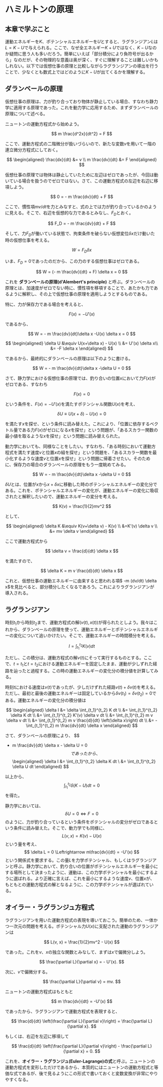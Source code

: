 # ハミルトンの原理

## 本章で学ぶこと

運動エネルギーを$K$、ポテンシャルエネルギーを$U$とすると、ラグランジアン$L$は$L=K-U$で与えられる。ここで、なぜ全エネルギー$K+U$ではなく、$K-U$なのか疑問に思う人も多いだろう。簡単にいえば「部分積分により負符号が出るから」なのだが、その物理的な意義は奥が深く、すぐに理解することは難しいかもしれない。以下では仮想仕事の原理と比較しながらラグランジアンの導出を行うことで、少なくとも数式上ではどのように$K-U$が出てくるかを理解する。

## ダランベールの原理

仮想仕事の原理は、力が釣り合っており物体が静止している場合、すなわち静力学に適用する原理であった。これを動力学に応用するため、まずダランベールの原理について述べる。

ニュートンの運動方程式から始めよう。

$$
m \frac{d^2x}{dt^2} = F
$$

ここで、運動方程式の二階微分が扱いづらいので、新たな変数$v$を用いて一階の連立微分方程式にしておく。

$$
\begin{aligned}
\frac{dx}{dt} &= v \\
m \frac{dv}{dt} &= F
\end{aligned}
$$

仮想仕事の原理では物体は静止していたために左辺はゼロであったが、今回は動いている場合を扱うのでゼロではない。さて、この運動方程式の左辺を右辺に移項しよう。

$$
0 = - m \frac{dv}{dt} + F
$$

ここで、慣性項$m v/dt$を力とみなすと、式の上では力が釣り合っているかのように見える。そこで、右辺を仮想的な力であるとみなし、$F_D$とおく。

$$
F_D = - m \frac{dv}{dt} + F
$$

そして、力$F_D$が働いている状態で、拘束条件を破らない仮想変位$\delta x$だけ動いた時の仮想仕事を考える。

$$
W = F_D \delta x
$$

いま、$F_D=0$であったのだから、この力のする仮想仕事はゼロである。

$$
W = (- m \frac{dv}{dt} + F) \delta x = 0
$$

これを **ダランベールの原理(d'Alembert's principle)** と呼ぶ。ダランベールの原理とは、加速度がゼロでない時に、慣性項を移項することで、あたかも力であるように解釈し、その上で仮想仕事の原理を適用しようとするものである。

特に、力が保存力である場合を考えると、

$$
F(x) = -U'(x)
$$

であるから、

$$
W = - m \frac{dv}{dt}\delta x  -U(x) \delta x = 0
$$

$$
\begin{aligned}
\delta U &\equiv U(x+\delta x) - U(x) \\
&= U'(x) \delta x\\
&= -F \delta x
\end{aligned}
$$

であるから、最終的にダランベールの原理は以下のように書ける。

$$
W = - m \frac{dv}{dt}\delta x -\delta U = 0
$$

さて、静力学における仮想仕事の原理では、釣り合いの位置$x$において力$F(x)$がゼロである、すなわち

$$
F(x) = 0
$$

という条件を、$F(x) = - U'(x)$を満たすポテンシャル関数$U(x)$を考え、

$$
\delta U \equiv U(x+\delta) - U(x) = 0
$$

を満たす$x$を探せ、という条件に読み替えた。これにより、「位置に依存するベクトル量である力$F(x)$がゼロになる$x$を探せ」という問題が、「あるスカラー関数の最小値を取るような$x$を探せ」という問題に読み替えられた。

動力学においても、同様なことをしたい。すなわち、「ある時刻において運動方程式を満たす速度$v$と位置$x$の組を探せ」という問題を、「あるスカラー関数を最小化するような速度$v$と位置$x$を探せ」という問題に帰着させたい。そのために、保存力の場合のダランベールの原理をもう一度眺めてみる。

$$
W = - m \frac{dv}{dt}\delta x -\delta U = 0
$$

$\delta U$とは、位置が$x$から$x + \delta x$に移動した時のポテンシャルエネルギーの変化分である。これを、ポテンシャルエネルギーの変化が、運動エネルギーの変化に吸収されたと解釈したいので、運動エネルギーの変分を考える。

$$
K(v) = \frac{1}{2}mv^2
$$

として、

$$
\begin{aligned}
\delta K &\equiv K(v+\delta v) - K(v) \\
&=K'(v) \delta v \\
&= mv \delta v
\end{aligned}
$$

ここで運動方程式から

$$
\delta v = \frac{d}{dt} \delta x
$$

を満たすので、

$$
\delta K = m v \frac{d}{dt} \delta x
$$

これと、仮想仕事の運動エネルギーに由来すると思われる項$ -m (dv/dt) \delta x$を見比べると、部分積分したくなるであろう。これによりラグランジアンが導入される。

## ラグランジアン

時刻$t_1$から時刻$t_2$まで、運動方程式の解$(v(t), x(t))$が得られたとしよう。我々はこれから、ダランベールの原理を使って、運動エネルギーとポテンシャルエネルギーの変化について追いかけたい。そこで、運動エネルギーの時間積分を考える。

$$
I = \int_{t_1}^{t_2} K(v) dt
$$

ただし、この積分は、運動方程式の解$v(t)$にそって実行するものとする。ここで、$t=t_1$と$t=t_2$における運動エネルギーを固定したまま、運動が少しずれた経路を辿ったと過程する。この時の運動エネルギーの変化分の積分値を計算してみる。

時刻$t$における速度は$v(t)$であったが、少しだけずれた経路$v(t) + \delta v(t)$を考える。ただし、最初と最後の運動エネルギーは固定しているから$\delta v(t_1)=\delta v(t_2)=0$である。運動エネルギーの変化分の積分値は

$$
\begin{aligned}
\delta I &= \delta \int_{t_1}^{t_2} K dt \\
&= \int_{t_1}^{t_2}  \delta K dt \\
&= \int_{t_1}^{t_2} K'(v) \delta v dt \\
&= \int_{t_1}^{t_2} m v \delta v dt \\
&= \int_{t_1}^{t_2} m v \frac{d}{dt} \left(\delta x\right) dt \\
&= - \int_{t_1}^{t_2} m \frac{dv}{dt} \delta x
\end{aligned}
$$

さて、ダランベールの原理により、
$$

- m \frac{dv}{dt} \delta x - \delta U = 0
$$
であったから、
$$
\begin{aligned}
\delta I &= \int_{t_1}^{t_2} \delta K dt \\
&= \int_{t_1}^{t_2} \delta U dt
\end{aligned}
$$

以上から、
$$
\int_{t_1}^{t_2} \delta (K-U) dt = 0
$$
を得た。

静力学においては、
$$
\delta U = 0 \Leftrightarrow F=0
$$
のように、力が釣り合っているという条件をポテンシャルの変分がゼロであるという条件に読み替えた。そこで、動力学でも同様に、
$$
L(v, x) = K(v) - U(x)
$$
という量を考え、
$$
\delta L = 0 \Leftrightarrow m\frac{dv}{dt} = -U'(x)
$$
という関係式を要求する。この量$L$を力学ポテンシャル、もしくはラグランジアンと呼ぶ。静力学において、釣り合いの位置がポテンシャルエネルギーを最小にする場所として決まったように、運動は、この力学ポテンシャルを最小にするように選ばれる。より正確に言えば、これを最小にするような速度$v$、位置$x$が、もともとの運動方程式の解となるように、この力学ポテンシャルが選ばれている。

## オイラー・ラグランジュ方程式

ラグランジアンを用いた運動方程式の表現を導いておこう。簡単のため、一体かつ一次元の問題を考える。ポテンシャル力$U(x)$に支配された運動のラグランジアンは

$$
L(v, x) = \frac{1}{2}mv^2 - U(x)
$$

であった。これを$v$、$x$の独立な関数とみなして、まずは$x$で偏微分しよう。

$$
\frac{\partial L}{\partial x} = - U'(x).
$$

次に、$v$で偏微分する。

$$
\frac{\partial L}{\partial v} = mv.
$$

ニュートンの運動方程式はもともと

$$
m \frac{dv}{dt} = -U'(x)
$$

であったから、ラグランジアンで運動方程式を表現すると、

$$
\frac{d}{dt} \left(\frac{\partial L}{\partial v}\right) = \frac{\partial L}{\partial x}.
$$

もしくは、右辺を左辺に移項して

$$
\frac{d}{dt} \left(\frac{\partial L}{\partial v}\right) - \frac{\partial L}{\partial x} = 0.
$$

これを、**オイラー・ラグランジュ(Euler-Lagrange)の式**と呼ぶ。ニュートンの運動方程式を変形しただけであるから、本質的にはニュートンの運動方程式と等価な式であるが、後で見るようにこの形式で書いておくと変数変換が非常にやりやすくなる。
